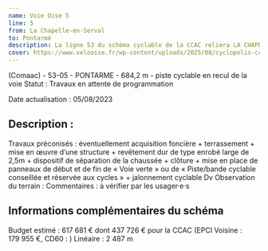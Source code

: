 ```yaml
---
name: Voie Oise 5
line: 5
from: La Chapelle-en-Serval
to: Pontarmé
description: La ligne 53 du schéma cyclable de la CCAC reliera LA CHAPELLE EN SERVAL à PONTARME 
cover: https://www.velooise.fr/wp-content/uploads/2025/08/cyclopolis-ccac-53.jpg
---
```

(Comaac) - 53-05 - PONTARME - 684,2 m - piste cyclable en recul de la voie
Statut : Travaux en attente de programmation 

Date actualisation : 05/08/2023
## Description : 

Travaux préconisés : éventuellement acquisition foncière + terrassement + mise en œuvre d’une structure + revêtement dur de type enrobé large de 2,5m + dispositif de séparation de la chaussée + clôture + mise en place de panneaux de début et de fin de « Voie verte » ou de « Piste/bande cyclable conseillée et réservée aux cycles » + jalonnement cyclable Dv
Observation du terrain : 
Commentaires : à vérifier par les usager·e·s

## Informations complémentaires du schéma

Budget estimé : 617 681 € dont 437 726 € pour la CCAC (EPCI Voisine : 179 955 €, CD60 : )
Linéaire : 2 487 m
